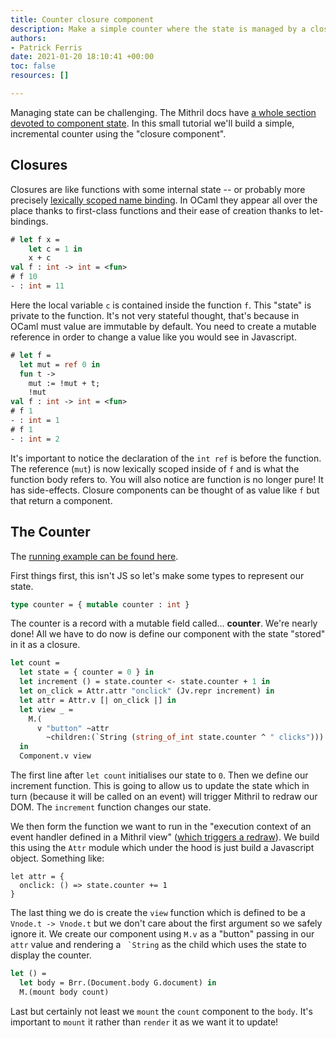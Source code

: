 ```yaml
---
title: Counter closure component
description: Make a simple counter where the state is managed by a closure
authors:
- Patrick Ferris
date: 2021-01-20 18:10:41 +00:00
toc: false
resources: []

---
```


Managing state can be challenging. The Mithril docs have [a whole section devoted to component state](https://mithril.js.org/components.html#state). In this small tutorial we'll build a simple, incremental counter using the "closure component". 

## Closures

Closures are like functions with some internal state -- or probably more precisely [lexically scoped name binding](https://en.wikipedia.org/wiki/Closure_(computer_programming)). In OCaml they appear all over the place thanks to first-class functions and their ease of creation thanks to let-bindings.

```ocaml
# let f x = 
    let c = 1 in 
    x + c 
val f : int -> int = <fun>
# f 10
- : int = 11
```

Here the local variable `c` is contained inside the function `f`. This "state" is private to the function. It's not very stateful thought, that's because in OCaml must value are immutable by default. You need to create a mutable reference in order to change a value like you would see in Javascript. 

```ocaml
# let f =
  let mut = ref 0 in
  fun t ->
    mut := !mut + t;
    !mut
val f : int -> int = <fun>
# f 1 
- : int = 1
# f 1
- : int = 2
```

It's important to notice the declaration of the `int ref` is before the function. The reference (`mut`) is now lexically scoped inside of `f` and is what the function body refers to. You will also notice are function is no longer pure! It has side-effects. Closure components can be thought of as value like `f` but that return a component.

## The Counter

The [running example can be found here](./example).

First things first, this isn't JS so let's make some types to represent our state. 

<!-- $MDX file=./example/index.ml,part=0 -->
```ocaml
type counter = { mutable counter : int }
```

The counter is a record with a mutable field called... **counter**. We're nearly done! All we have to do now is define our component with the state "stored" in it as a closure. 

<!-- $MDX file=./example/index.ml,part=1 -->
```ocaml
let count =
  let state = { counter = 0 } in
  let increment () = state.counter <- state.counter + 1 in
  let on_click = Attr.attr "onclick" (Jv.repr increment) in
  let attr = Attr.v [| on_click |] in
  let view _ =
    M.(
      v "button" ~attr
        ~children:(`String (string_of_int state.counter ^ " clicks")))
  in
  Component.v view
```

The first line after `let count` initialises our state to `0`. Then we define our increment function. This is going to allow us to update the state which in turn (because it will be called on an event) will trigger Mithril to redraw our DOM. The `increment` function changes our state.

We then form the function we want to run in the "execution context of an event handler defined in a Mithril view" ([which triggers a redraw](https://mithril.js.org/redraw.html)). We build this using the `Attr` module which under the hood is just build a Javascript object. Something like: 

```
let attr = {
  onclick: () => state.counter += 1
}
```

The last thing we do is create the `view` function which is defined to be a `Vnode.t -> Vnode.t` but we don't care about the first argument so we safely ignore it. We create our component using `M.v` as a "button" passing in our `attr` value and rendering a `` `String`` as the child which uses the state to display the counter.

<!-- $MDX file=./example/index.ml,part=2 -->
```ocaml
let () =
  let body = Brr.(Document.body G.document) in
  M.(mount body count)
```

Last but certainly not least we `mount` the `count` component to the `body`. It's important to `mount` it rather than `render` it as we want it to update!

